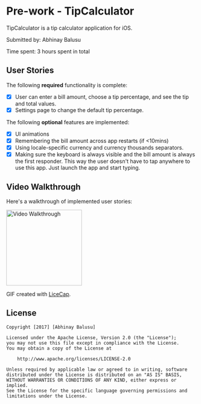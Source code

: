 # Pre-work - TipCalculator

TipCalculator is a tip calculator application for iOS.

Submitted by: Abhinay Balusu

Time spent: 3 hours spent in total

## User Stories

The following **required** functionality is complete:

* [x] User can enter a bill amount, choose a tip percentage, and see the tip and total values.
* [x] Settings page to change the default tip percentage.

The following **optional** features are implemented:
* [x] UI animations
* [x] Remembering the bill amount across app restarts (if <10mins)
* [x] Using locale-specific currency and currency thousands separators.
* [x] Making sure the keyboard is always visible and the bill amount is always the first responder. This way the user doesn't have to tap anywhere to use this app. Just launch the app and start typing.

## Video Walkthrough 

Here's a walkthrough of implemented user stories:

<img src='https://cloud.githubusercontent.com/assets/5586461/23643105/98edbaba-02cd-11e7-9aa9-98d8699c8984.gif' title='Video Walkthrough' width='200px' alt='Video Walkthrough' />

GIF created with [LiceCap](http://www.cockos.com/licecap/).


## License

    Copyright [2017] [Abhinay Balusu]

    Licensed under the Apache License, Version 2.0 (the "License");
    you may not use this file except in compliance with the License.
    You may obtain a copy of the License at

        http://www.apache.org/licenses/LICENSE-2.0

    Unless required by applicable law or agreed to in writing, software
    distributed under the License is distributed on an "AS IS" BASIS,
    WITHOUT WARRANTIES OR CONDITIONS OF ANY KIND, either express or implied.
    See the License for the specific language governing permissions and
    limitations under the License.

